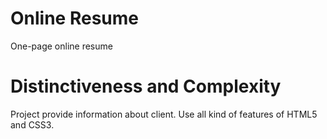 # Online Resume
One-page online resume

# Distinctiveness and Complexity
Project provide information about client. Use all kind of features of HTML5 and CSS3.